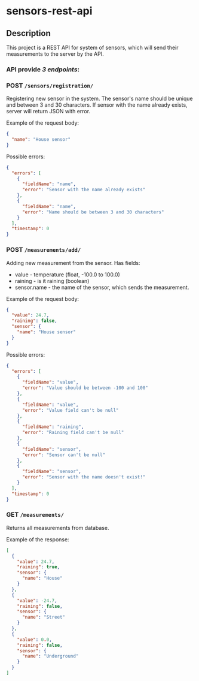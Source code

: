 # sensors-rest-api

## Description

This project is a REST API for system of sensors, which will send their measurements to the server by the API.

### API provide _3 endpoints_:

### POST `/sensors/registration/`

Registering new sensor in the system. The sensor's name should be unique and between 3 and 30 characters. If sensor with
the name already exists, server will return JSON with error.

Example of the request body:

```json
{
  "name": "House sensor"
}
```

Possible errors:

```json
{
  "errors": [
    {
      "fieldName": "name",
      "error": "Sensor with the name already exists"
    },
    {
      "fieldName": "name",
      "error": "Name should be between 3 and 30 characters"
    }
  ],
  "timestamp": 0
}
```

### POST `/measurements/add/`

Adding new measurement from the sensor. Has fields:

* value - temperature (float, -100.0 to 100.0)
* raining - is it raining (boolean)
* sensor.name - the name of the sensor, which sends the measurement.

Example of the request body:

```json
{
  "value": 24.7,
  "raining": false,
  "sensor": {
    "name": "House sensor"
  }
}
```

Possible errors:

```json
{
  "errors": [
    {
      "fieldName": "value",
      "error": "Value should be between -100 and 100"
    },
    {
      "fieldName": "value",
      "error": "Value field can't be null"
    },
    {
      "fieldName": "raining",
      "error": "Raining field can't be null"
    },
    {
      "fieldName": "sensor",
      "error": "Sensor can't be null"
    },
    {
      "fieldName": "sensor",
      "error": "Sensor with the name doesn't exist!"
    }
  ],
  "timestamp": 0
}
```

### GET `/measurements/`

Returns all measurements from database.

Example of the response:

```json
[
  {
    "value": 24.7,
    "raining": true,
    "sensor": {
      "name": "House"
    }
  },
  {
    "value": -24.7,
    "raining": false,
    "sensor": {
      "name": "Street"
    }
  },
  {
    "value": 0.0,
    "raining": false,
    "sensor": {
      "name": "Underground"
    }
  }
]
```